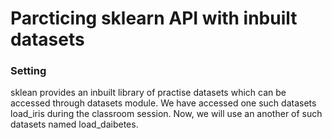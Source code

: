 # Parcticing sklearn API with inbuilt datasets

### Setting

sklean provides an inbuilt library of practise datasets which can be accessed through datasets module. We have accessed one such datasets load_iris during the classroom session.
Now, we will use an another of such datasets named load_daibetes.
